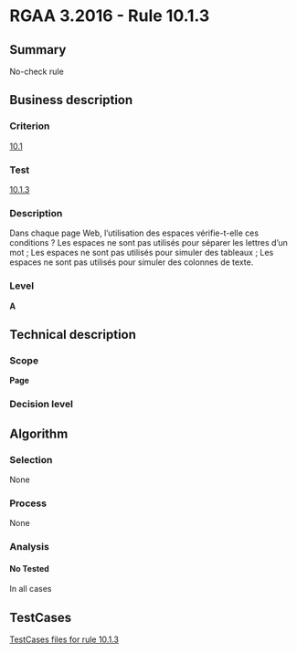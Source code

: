 # RGAA 3.2016 - Rule 10.1.3

## Summary
No-check rule


## Business description

### Criterion
[10.1](http://references.modernisation.gouv.fr/rgaa-accessibilite/criteres.html#crit-10-1)

### Test
[10.1.3](http://references.modernisation.gouv.fr/rgaa-accessibilite/criteres.html#test-10-1-3)

### Description
Dans chaque page Web, l’utilisation des espaces vérifie-t-elle ces conditions ? Les espaces ne sont pas utilisés pour séparer les lettres d’un mot ; Les espaces ne sont pas utilisés pour simuler des tableaux ; Les espaces ne sont pas utilisés pour simuler des colonnes de texte.

### Level
**A**


## Technical description

### Scope
**Page**

### Decision level


## Algorithm

### Selection
None

### Process
None

### Analysis

#### No Tested
In all cases


##  TestCases

[TestCases files for rule 10.1.3](https://github.com/Asqatasun/Asqatasun/tree/RGAA_3.2016/rules/rules-rgaa3.2016/src/test/resources/testcases/rgaa32016/Rgaa32016Rule100103/)


